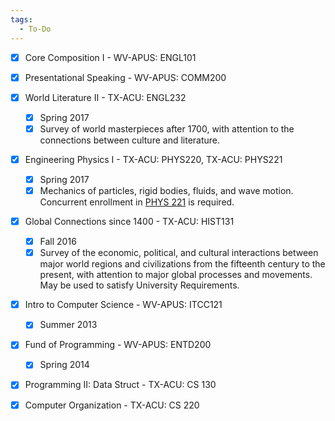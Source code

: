```yaml
---
tags:
  - To-Do
---
```


- [x] Core Composition I - WV-APUS: ENGL101
- [x] Presentational Speaking - WV-APUS: COMM200

- [x] World Literature II - TX-ACU: ENGL232
	- [x] Spring 2017
	- [x] Survey of world masterpieces after 1700, with attention to the connections between culture and literature.
- [x] Engineering Physics I - TX-ACU: PHYS220, TX-ACU: PHYS221
	- [x] Spring 2017
	- [x] Mechanics of particles, rigid bodies, fluids, and wave motion. Concurrent enrollment in [PHYS 221](https://catalog.acu.edu/search_advanced.php?cur_cat_oid=2&search_database=Search&search_db=Search&cpage=1&ecpage=1&ppage=1&spage=1&tpage=1&location=33&filter%5Bkeyword%5D=PHYS220#tt9336) is required.
- [x] Global Connections since 1400 - TX-ACU: HIST131
	- [x] Fall 2016
	- [x] Survey of the economic, political, and cultural interactions between major world regions and civilizations from the fifteenth century to the present, with attention to major global processes and movements. May be used to satisfy University Requirements.
- [x] Intro to Computer Science - WV-APUS: ITCC121
	- [x] Summer 2013
- [x] Fund of Programming - WV-APUS: ENTD200
	- [x] Spring 2014
- [x] Programming II: Data Struct - TX-ACU: CS 130
- [x] Computer Organization - TX-ACU: CS 220